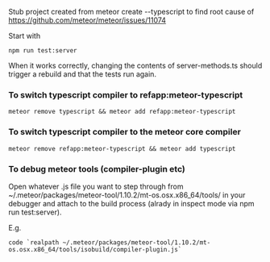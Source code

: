 Stub project created from meteor create --typescript to find root cause of 
https://github.com/meteor/meteor/issues/11074

Start with

    npm run test:server

When it works correctly, changing the contents of server-methods.ts should trigger a rebuild and 
that the tests run again.

### To switch typescript compiler to refapp:meteor-typescript

    meteor remove typescript && meteor add refapp:meteor-typescript

### To switch typescript compiler to the meteor core compiler
  
    meteor remove refapp:meteor-typescript && meteor add typescript

### To debug meteor tools (compiler-plugin etc)

Open whatever .js file you want to step through from ~/.meteor/packages/meteor-tool/1.10.2/mt-os.osx.x86_64/tools/ in your debugger and attach to the build process (alrady in inspect mode via npm run test:server).

E.g. 

    code `realpath ~/.meteor/packages/meteor-tool/1.10.2/mt-os.osx.x86_64/tools/isobuild/compiler-plugin.js`
